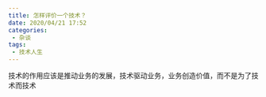 ```yaml
---
title: 怎样评价一个技术？
date: 2020/04/21 17:52
categories: 
 - 杂谈
tags: 
 - 技术人生
---
```

技术的作用应该是推动业务的发展，技术驱动业务，业务创造价值，而不是为了技术而技术
<!-- more -->


